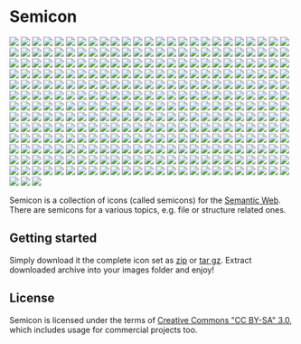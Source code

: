 # Semicon 

![](raw/master/png/all/32/2graphs.png) ![](raw/master/misc/images/whitespace.png) 
![](raw/master/png/all/32/add_node.png) ![](raw/master/misc/images/whitespace.png) 
![](raw/master/png/all/32/bipartite_graph.png) ![](raw/master/misc/images/whitespace.png) 
![](raw/master/png/all/32/bipartite_graph2.png) ![](raw/master/misc/images/whitespace.png) 
![](raw/master/png/all/32/blank_node.png) ![](raw/master/misc/images/whitespace.png) 
![](raw/master/png/all/32/blank_node2.png) ![](raw/master/misc/images/whitespace.png) 
![](raw/master/png/all/32/blank_node3.png) ![](raw/master/misc/images/whitespace.png) 
![](raw/master/png/all/32/center.png) ![](raw/master/misc/images/whitespace.png) 
![](raw/master/png/all/32/center2.png) ![](raw/master/misc/images/whitespace.png) 
![](raw/master/png/all/32/center3.png) ![](raw/master/misc/images/whitespace.png) 
![](raw/master/png/all/32/circle.png) ![](raw/master/misc/images/whitespace.png) 
![](raw/master/png/all/32/crooked_construction.png) ![](raw/master/misc/images/whitespace.png) 
![](raw/master/png/all/32/datacube.png) ![](raw/master/misc/images/whitespace.png) 
![](raw/master/png/all/32/dublincore.png) ![](raw/master/misc/images/whitespace.png) 
![](raw/master/png/all/32/export_triple.png) ![](raw/master/misc/images/whitespace.png) 
![](raw/master/png/all/32/graph.png) ![](raw/master/misc/images/whitespace.png) 
![](raw/master/png/all/32/graph_dots.png) ![](raw/master/misc/images/whitespace.png) 
![](raw/master/png/all/32/graph_dots2.png) ![](raw/master/misc/images/whitespace.png) 
![](raw/master/png/all/32/graph_dots3.png) ![](raw/master/misc/images/whitespace.png) 
![](raw/master/png/all/32/import_triple.png) ![](raw/master/misc/images/whitespace.png) 
![](raw/master/png/all/32/n3.png) ![](raw/master/misc/images/whitespace.png) 
![](raw/master/png/all/32/n_triple.png) ![](raw/master/misc/images/whitespace.png) 
![](raw/master/png/all/32/owl.png) ![](raw/master/misc/images/whitespace.png) 
![](raw/master/png/all/32/part.png) ![](raw/master/misc/images/whitespace.png) 
![](raw/master/png/all/32/rdf.png) ![](raw/master/misc/images/whitespace.png) 
![](raw/master/png/all/32/rdfs.png) ![](raw/master/misc/images/whitespace.png) 
![](raw/master/png/all/32/sioc.png) ![](raw/master/misc/images/whitespace.png) 
![](raw/master/png/all/32/skos.png) ![](raw/master/misc/images/whitespace.png) 
![](raw/master/png/all/32/sparql.png) ![](raw/master/misc/images/whitespace.png) 
![](raw/master/png/all/32/sparql2.png) ![](raw/master/misc/images/whitespace.png) 
![](raw/master/png/all/32/sparql3.png) ![](raw/master/misc/images/whitespace.png) 
![](raw/master/png/all/32/sparql4.png) ![](raw/master/misc/images/whitespace.png) 
![](raw/master/png/all/32/sparql5.png) ![](raw/master/misc/images/whitespace.png) 
![](raw/master/png/all/32/sparql6.png) ![](raw/master/misc/images/whitespace.png) 
![](raw/master/png/all/32/star.png) ![](raw/master/misc/images/whitespace.png) 
![](raw/master/png/all/32/subgraph_dots.png) ![](raw/master/misc/images/whitespace.png) 
![](raw/master/png/all/32/subgraph_dots2.png) ![](raw/master/misc/images/whitespace.png) 
![](raw/master/png/all/32/subgraph_dots3.png) ![](raw/master/misc/images/whitespace.png) 
![](raw/master/png/all/32/traversing.png) ![](raw/master/misc/images/whitespace.png) 
![](raw/master/png/all/32/triple.png) ![](raw/master/misc/images/whitespace.png) 
![](raw/master/png/all/32/xsd.png) ![](raw/master/misc/images/whitespace.png) 
![](raw/master/png/all/32/2graphs.png) ![](raw/master/misc/images/whitespace.png) 
![](raw/master/png/all/32/add_node.png) ![](raw/master/misc/images/whitespace.png) 
![](raw/master/png/all/32/bipartite_graph.png) ![](raw/master/misc/images/whitespace.png) 
![](raw/master/png/all/32/bipartite_graph2.png) ![](raw/master/misc/images/whitespace.png) 
![](raw/master/png/all/32/blank_node.png) ![](raw/master/misc/images/whitespace.png) 
![](raw/master/png/all/32/blank_node2.png) ![](raw/master/misc/images/whitespace.png) 
![](raw/master/png/all/32/blank_node3.png) ![](raw/master/misc/images/whitespace.png) 
![](raw/master/png/all/32/center.png) ![](raw/master/misc/images/whitespace.png) 
![](raw/master/png/all/32/center2.png) ![](raw/master/misc/images/whitespace.png) 
![](raw/master/png/all/32/center3.png) ![](raw/master/misc/images/whitespace.png) 
![](raw/master/png/all/32/circle.png) ![](raw/master/misc/images/whitespace.png) 
![](raw/master/png/all/32/crooked_construction.png) ![](raw/master/misc/images/whitespace.png) 
![](raw/master/png/all/32/datacube.png) ![](raw/master/misc/images/whitespace.png) 
![](raw/master/png/all/32/dublincore.png) ![](raw/master/misc/images/whitespace.png) 
![](raw/master/png/all/32/export_triple.png) ![](raw/master/misc/images/whitespace.png) 
![](raw/master/png/all/32/graph.png) ![](raw/master/misc/images/whitespace.png) 
![](raw/master/png/all/32/graph_dots.png) ![](raw/master/misc/images/whitespace.png) 
![](raw/master/png/all/32/graph_dots2.png) ![](raw/master/misc/images/whitespace.png) 
![](raw/master/png/all/32/graph_dots3.png) ![](raw/master/misc/images/whitespace.png) 
![](raw/master/png/all/32/import_triple.png) ![](raw/master/misc/images/whitespace.png) 
![](raw/master/png/all/32/n3.png) ![](raw/master/misc/images/whitespace.png) 
![](raw/master/png/all/32/n_triple.png) ![](raw/master/misc/images/whitespace.png) 
![](raw/master/png/all/32/owl.png) ![](raw/master/misc/images/whitespace.png) 
![](raw/master/png/all/32/part.png) ![](raw/master/misc/images/whitespace.png) 
![](raw/master/png/all/32/rdf.png) ![](raw/master/misc/images/whitespace.png) 
![](raw/master/png/all/32/rdfs.png) ![](raw/master/misc/images/whitespace.png) 
![](raw/master/png/all/32/sioc.png) ![](raw/master/misc/images/whitespace.png) 
![](raw/master/png/all/32/skos.png) ![](raw/master/misc/images/whitespace.png) 
![](raw/master/png/all/32/sparql.png) ![](raw/master/misc/images/whitespace.png) 
![](raw/master/png/all/32/sparql2.png) ![](raw/master/misc/images/whitespace.png) 
![](raw/master/png/all/32/sparql3.png) ![](raw/master/misc/images/whitespace.png) 
![](raw/master/png/all/32/sparql4.png) ![](raw/master/misc/images/whitespace.png) 
![](raw/master/png/all/32/sparql5.png) ![](raw/master/misc/images/whitespace.png) 
![](raw/master/png/all/32/sparql6.png) ![](raw/master/misc/images/whitespace.png) 
![](raw/master/png/all/32/star.png) ![](raw/master/misc/images/whitespace.png) 
![](raw/master/png/all/32/subgraph_dots.png) ![](raw/master/misc/images/whitespace.png) 
![](raw/master/png/all/32/subgraph_dots2.png) ![](raw/master/misc/images/whitespace.png) 
![](raw/master/png/all/32/subgraph_dots3.png) ![](raw/master/misc/images/whitespace.png) 
![](raw/master/png/all/32/traversing.png) ![](raw/master/misc/images/whitespace.png) 
![](raw/master/png/all/32/triple.png) ![](raw/master/misc/images/whitespace.png) 
![](raw/master/png/all/32/xsd.png) ![](raw/master/misc/images/whitespace.png) 
![](raw/master/png/all/32/2graphs.png) ![](raw/master/misc/images/whitespace.png) 
![](raw/master/png/all/32/add_node.png) ![](raw/master/misc/images/whitespace.png) 
![](raw/master/png/all/32/bipartite_graph.png) ![](raw/master/misc/images/whitespace.png) 
![](raw/master/png/all/32/bipartite_graph2.png) ![](raw/master/misc/images/whitespace.png) 
![](raw/master/png/all/32/blank_node.png) ![](raw/master/misc/images/whitespace.png) 
![](raw/master/png/all/32/blank_node2.png) ![](raw/master/misc/images/whitespace.png) 
![](raw/master/png/all/32/blank_node3.png) ![](raw/master/misc/images/whitespace.png) 
![](raw/master/png/all/32/center.png) ![](raw/master/misc/images/whitespace.png) 
![](raw/master/png/all/32/center2.png) ![](raw/master/misc/images/whitespace.png) 
![](raw/master/png/all/32/center3.png) ![](raw/master/misc/images/whitespace.png) 
![](raw/master/png/all/32/circle.png) ![](raw/master/misc/images/whitespace.png) 
![](raw/master/png/all/32/crooked_construction.png) ![](raw/master/misc/images/whitespace.png) 
![](raw/master/png/all/32/datacube.png) ![](raw/master/misc/images/whitespace.png) 
![](raw/master/png/all/32/dublincore.png) ![](raw/master/misc/images/whitespace.png) 
![](raw/master/png/all/32/export_triple.png) ![](raw/master/misc/images/whitespace.png) 
![](raw/master/png/all/32/graph.png) ![](raw/master/misc/images/whitespace.png) 
![](raw/master/png/all/32/graph_dots.png) ![](raw/master/misc/images/whitespace.png) 
![](raw/master/png/all/32/graph_dots2.png) ![](raw/master/misc/images/whitespace.png) 
![](raw/master/png/all/32/graph_dots3.png) ![](raw/master/misc/images/whitespace.png) 
![](raw/master/png/all/32/import_triple.png) ![](raw/master/misc/images/whitespace.png) 
![](raw/master/png/all/32/n3.png) ![](raw/master/misc/images/whitespace.png) 
![](raw/master/png/all/32/n_triple.png) ![](raw/master/misc/images/whitespace.png) 
![](raw/master/png/all/32/owl.png) ![](raw/master/misc/images/whitespace.png) 
![](raw/master/png/all/32/part.png) ![](raw/master/misc/images/whitespace.png) 
![](raw/master/png/all/32/rdf.png) ![](raw/master/misc/images/whitespace.png) 
![](raw/master/png/all/32/rdfs.png) ![](raw/master/misc/images/whitespace.png) 
![](raw/master/png/all/32/sioc.png) ![](raw/master/misc/images/whitespace.png) 
![](raw/master/png/all/32/skos.png) ![](raw/master/misc/images/whitespace.png) 
![](raw/master/png/all/32/sparql.png) ![](raw/master/misc/images/whitespace.png) 
![](raw/master/png/all/32/sparql2.png) ![](raw/master/misc/images/whitespace.png) 
![](raw/master/png/all/32/sparql3.png) ![](raw/master/misc/images/whitespace.png) 
![](raw/master/png/all/32/sparql4.png) ![](raw/master/misc/images/whitespace.png) 
![](raw/master/png/all/32/sparql5.png) ![](raw/master/misc/images/whitespace.png) 
![](raw/master/png/all/32/sparql6.png) ![](raw/master/misc/images/whitespace.png) 
![](raw/master/png/all/32/star.png) ![](raw/master/misc/images/whitespace.png) 
![](raw/master/png/all/32/subgraph_dots.png) ![](raw/master/misc/images/whitespace.png) 
![](raw/master/png/all/32/subgraph_dots2.png) ![](raw/master/misc/images/whitespace.png) 
![](raw/master/png/all/32/subgraph_dots3.png) ![](raw/master/misc/images/whitespace.png) 
![](raw/master/png/all/32/traversing.png) ![](raw/master/misc/images/whitespace.png) 
![](raw/master/png/all/32/triple.png) ![](raw/master/misc/images/whitespace.png) 
![](raw/master/png/all/32/xsd.png) ![](raw/master/misc/images/whitespace.png) 
![](raw/master/png/all/32/2graphs.png) ![](raw/master/misc/images/whitespace.png) 
![](raw/master/png/all/32/add_node.png) ![](raw/master/misc/images/whitespace.png) 
![](raw/master/png/all/32/bipartite_graph.png) ![](raw/master/misc/images/whitespace.png) 
![](raw/master/png/all/32/bipartite_graph2.png) ![](raw/master/misc/images/whitespace.png) 
![](raw/master/png/all/32/blank_node.png) ![](raw/master/misc/images/whitespace.png) 
![](raw/master/png/all/32/blank_node2.png) ![](raw/master/misc/images/whitespace.png) 
![](raw/master/png/all/32/blank_node3.png) ![](raw/master/misc/images/whitespace.png) 
![](raw/master/png/all/32/center.png) ![](raw/master/misc/images/whitespace.png) 
![](raw/master/png/all/32/center2.png) ![](raw/master/misc/images/whitespace.png) 
![](raw/master/png/all/32/center3.png) ![](raw/master/misc/images/whitespace.png) 
![](raw/master/png/all/32/circle.png) ![](raw/master/misc/images/whitespace.png) 
![](raw/master/png/all/32/crooked_construction.png) ![](raw/master/misc/images/whitespace.png) 
![](raw/master/png/all/32/datacube.png) ![](raw/master/misc/images/whitespace.png) 
![](raw/master/png/all/32/dublincore.png) ![](raw/master/misc/images/whitespace.png) 
![](raw/master/png/all/32/export_triple.png) ![](raw/master/misc/images/whitespace.png) 
![](raw/master/png/all/32/graph.png) ![](raw/master/misc/images/whitespace.png) 
![](raw/master/png/all/32/graph_dots.png) ![](raw/master/misc/images/whitespace.png) 
![](raw/master/png/all/32/graph_dots2.png) ![](raw/master/misc/images/whitespace.png) 
![](raw/master/png/all/32/graph_dots3.png) ![](raw/master/misc/images/whitespace.png) 
![](raw/master/png/all/32/import_triple.png) ![](raw/master/misc/images/whitespace.png) 
![](raw/master/png/all/32/n3.png) ![](raw/master/misc/images/whitespace.png) 
![](raw/master/png/all/32/n_triple.png) ![](raw/master/misc/images/whitespace.png) 
![](raw/master/png/all/32/owl.png) ![](raw/master/misc/images/whitespace.png) 
![](raw/master/png/all/32/part.png) ![](raw/master/misc/images/whitespace.png) 
![](raw/master/png/all/32/rdf.png) ![](raw/master/misc/images/whitespace.png) 
![](raw/master/png/all/32/rdfs.png) ![](raw/master/misc/images/whitespace.png) 
![](raw/master/png/all/32/sioc.png) ![](raw/master/misc/images/whitespace.png) 
![](raw/master/png/all/32/skos.png) ![](raw/master/misc/images/whitespace.png) 
![](raw/master/png/all/32/sparql.png) ![](raw/master/misc/images/whitespace.png) 
![](raw/master/png/all/32/sparql2.png) ![](raw/master/misc/images/whitespace.png) 
![](raw/master/png/all/32/sparql3.png) ![](raw/master/misc/images/whitespace.png) 
![](raw/master/png/all/32/sparql4.png) ![](raw/master/misc/images/whitespace.png) 
![](raw/master/png/all/32/sparql5.png) ![](raw/master/misc/images/whitespace.png) 
![](raw/master/png/all/32/sparql6.png) ![](raw/master/misc/images/whitespace.png) 
![](raw/master/png/all/32/star.png) ![](raw/master/misc/images/whitespace.png) 
![](raw/master/png/all/32/subgraph_dots.png) ![](raw/master/misc/images/whitespace.png) 
![](raw/master/png/all/32/subgraph_dots2.png) ![](raw/master/misc/images/whitespace.png) 
![](raw/master/png/all/32/subgraph_dots3.png) ![](raw/master/misc/images/whitespace.png) 
![](raw/master/png/all/32/traversing.png) ![](raw/master/misc/images/whitespace.png) 
![](raw/master/png/all/32/triple.png) ![](raw/master/misc/images/whitespace.png) 
![](raw/master/png/all/32/xsd.png) ![](raw/master/misc/images/whitespace.png) 


Semicon is a collection of icons (called semicons) for the [Semantic Web](http://en.wikipedia.org/wiki/Semantic_Web).
There are semicons for a various topics, e.g. file or structure related ones.

## Getting started

Simply download it the complete icon set as [zip](raw/master/downloads/semicon.zip) 
or [tar gz](raw/master/downloads/semicon.tar.gz). 
Extract downloaded archive into your images folder and enjoy!

## License
Semicon is licensed under the terms of 
[Creative Commons "CC BY-SA" 3.0](http://creativecommons.org/licenses/by-sa/3.0/deed.en_US), 
which includes usage for commercial projects too.
